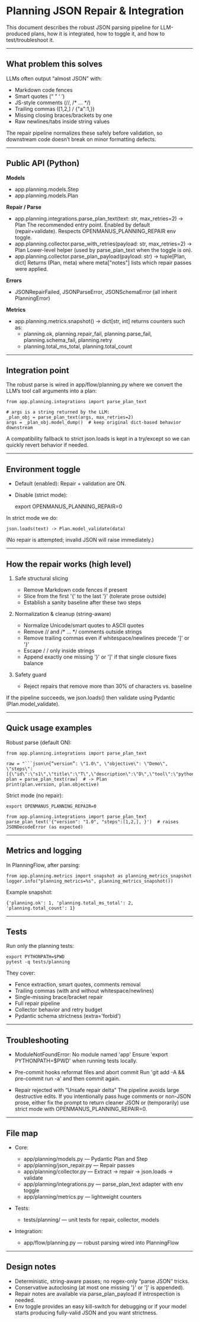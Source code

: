 # Planning JSON Repair & Integration

This document describes the robust JSON parsing pipeline for LLM-produced plans, how it is integrated, how to toggle it, and how to test/troubleshoot it.

---

## What problem this solves

LLMs often output “almost JSON” with:
- Markdown code fences
- Smart quotes (“ ” ‘ ’)
- JS-style comments (//, /* ... */)
- Trailing commas ([1,2,] / {"a":1,})
- Missing closing braces/brackets by one
- Raw newlines/tabs inside string values

The repair pipeline normalizes these safely before validation, so downstream code doesn’t break on minor formatting defects.

---

## Public API (Python)

**Models**
- app.planning.models.Step
- app.planning.models.Plan

**Repair / Parse**
- app.planning.integrations.parse_plan_text(text: str, max_retries=2) -> Plan
  The recommended entry point. Enabled by default (repair+validate). Respects OPENMANUS_PLANNING_REPAIR env toggle.
- app.planning.collector.parse_with_retries(payload: str, max_retries=2) -> Plan
  Lower-level helper (used by parse_plan_text when the toggle is on).
- app.planning.collector.parse_plan_payload(payload: str) -> tuple[Plan, dict]
  Returns (Plan, meta) where meta["notes"] lists which repair passes were applied.

**Errors**
- JSONRepairFailed, JSONParseError, JSONSchemaError (all inherit PlanningError)

**Metrics**
- app.planning.metrics.snapshot() -> dict[str, int] returns counters such as:
  - planning.ok, planning.repair_fail, planning.parse_fail, planning.schema_fail, planning.retry
  - planning.total_ms_total, planning.total_count

---

## Integration point

The robust parse is wired in app/flow/planning.py where we convert the LLM’s tool call arguments into a plan:

    from app.planning.integrations import parse_plan_text

    # args is a string returned by the LLM:
    _plan_obj = parse_plan_text(args, max_retries=2)
    args = _plan_obj.model_dump()  # keep original dict-based behavior downstream

A compatibility fallback to strict json.loads is kept in a try/except so we can quickly revert behavior if needed.

---

## Environment toggle

- Default (enabled): Repair + validation are ON.
- Disable (strict mode):

    export OPENMANUS_PLANNING_REPAIR=0

In strict mode we do:

    json.loads(text) -> Plan.model_validate(data)

(No repair is attempted; invalid JSON will raise immediately.)

---

## How the repair works (high level)

1) Safe structural slicing
   - Remove Markdown code fences if present
   - Slice from the first '{' to the last '}' (tolerate prose outside)
   - Establish a sanity baseline after these two steps

2) Normalization & cleanup (string-aware)
   - Normalize Unicode/smart quotes to ASCII quotes
   - Remove // and /* … */ comments outside strings
   - Remove trailing commas even if whitespace/newlines precede ']' or '}'
   - Escape
//	 only inside strings
   - Append exactly one missing '}' or ']' if that single closure fixes balance

3) Safety guard
   - Reject repairs that remove more than 30% of characters vs. baseline

If the pipeline succeeds, we json.loads() then validate using Pydantic (Plan.model_validate).

---

## Quick usage examples

Robust parse (default ON):

    from app.planning.integrations import parse_plan_text

    raw = "```json\n{“version”: \"1.0\", \"objective\": \"Demo\", \"steps\":[{\"id\":\"s1\",\"title\":\"T\",\"description\":\"D\",\"tool\":\"python\",\"expected_output\":\"Y\"}],}\n```"
    plan = parse_plan_text(raw)  # -> Plan
    print(plan.version, plan.objective)

Strict mode (no repair):

    export OPENMANUS_PLANNING_REPAIR=0

    from app.planning.integrations import parse_plan_text
    parse_plan_text('{"version": "1.0", "steps":[1,2,], }')  # raises JSONDecodeError (as expected)

---

## Metrics and logging

In PlanningFlow, after parsing:

    from app.planning.metrics import snapshot as planning_metrics_snapshot
    logger.info("planning_metrics=%s", planning_metrics_snapshot())

Example snapshot:

    {'planning.ok': 1, 'planning.total_ms_total': 2, 'planning.total_count': 1}

---

## Tests

Run only the planning tests:

    export PYTHONPATH=$PWD
    pytest -q tests/planning

They cover:
- Fence extraction, smart quotes, comments removal
- Trailing commas (with and without whitespace/newlines)
- Single-missing brace/bracket repair
- Full repair pipeline
- Collector behavior and retry budget
- Pydantic schema strictness (extra='forbid')

---

## Troubleshooting

- ModuleNotFoundError: No module named 'app'
  Ensure 'export PYTHONPATH=$PWD' when running tests locally.

- Pre-commit hooks reformat files and abort commit
  Run 'git add -A && pre-commit run -a' and then commit again.

- Repair rejected with “Unsafe repair delta”
  The pipeline avoids large destructive edits. If you intentionally pass huge comments or non-JSON prose, either fix the prompt to return cleaner JSON or (temporarily) use strict mode with OPENMANUS_PLANNING_REPAIR=0.

---

## File map

- Core:
  - app/planning/models.py — Pydantic Plan and Step
  - app/planning/json_repair.py — Repair passes
  - app/planning/collector.py — Extract → repair → json.loads → validate
  - app/planning/integrations.py — parse_plan_text adapter with env toggle
  - app/planning/metrics.py — lightweight counters

- Tests:
  - tests/planning/ — unit tests for repair, collector, models

- Integration:
  - app/flow/planning.py — robust parsing wired into PlanningFlow

---

## Design notes

- Deterministic, string-aware passes; no regex-only “parse JSON” tricks.
- Conservative autoclosing (at most one missing '}' or ']' is appended).
- Repair notes are available via parse_plan_payload if introspection is needed.
- Env toggle provides an easy kill-switch for debugging or if your model starts producing fully-valid JSON and you want strictness.
